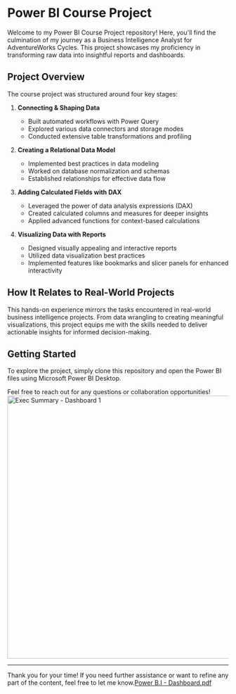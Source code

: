 # Power BI Course Project

Welcome to my Power BI Course Project repository! Here, you'll find the culmination of my journey as a Business Intelligence Analyst for AdventureWorks Cycles. This project showcases my proficiency in transforming raw data into insightful reports and dashboards.

## Project Overview

The course project was structured around four key stages:

1. **Connecting & Shaping Data**
   - Built automated workflows with Power Query
   - Explored various data connectors and storage modes
   - Conducted extensive table transformations and profiling

2. **Creating a Relational Data Model**
   - Implemented best practices in data modeling
   - Worked on database normalization and schemas
   - Established relationships for effective data flow

3. **Adding Calculated Fields with DAX**
   - Leveraged the power of data analysis expressions (DAX)
   - Created calculated columns and measures for deeper insights
   - Applied advanced functions for context-based calculations

4. **Visualizing Data with Reports**
   - Designed visually appealing and interactive reports
   - Utilized data visualization best practices
   - Implemented features like bookmarks and slicer panels for enhanced interactivity

## How It Relates to Real-World Projects

This hands-on experience mirrors the tasks encountered in real-world business intelligence projects. From data wrangling to creating meaningful visualizations, this project equips me with the skills needed to deliver actionable insights for informed decision-making.

## Getting Started

To explore the project, simply clone this repository and open the Power BI files using Microsoft Power BI Desktop.

Feel free to reach out for any questions or collaboration opportunities!<img width="598" alt="Exec Summary - Dashboard 1" src="https://github.com/RTNGowda/Business-Intelligence-Solution-using-Power-B.I/assets/125819360/9d40034e-b9ea-4558-8b54-8d3788ab0afb">


---

Thank you for your time! If you need further assistance or want to refine any part of the content, feel free to let me know.[Power B.I - Dashboard.pdf](https://github.com/RTNGowda/Business-Intelligence-Solution-using-Power-B.I/files/12629339/Power.B.I.-.Dashboard.pdf)
